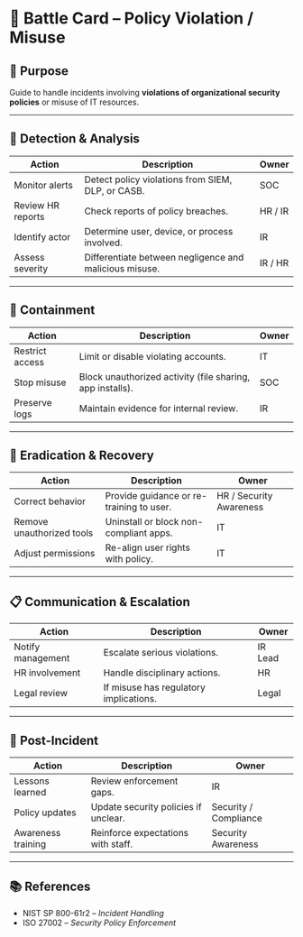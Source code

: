 # 📝 Battle Card – Policy Violation / Misuse

## 🎯 Purpose
Guide to handle incidents involving **violations of organizational security policies** or misuse of IT resources.

---

## 🚨 Detection & Analysis
| Action | Description | Owner |
|--------|-------------|-------|
| Monitor alerts | Detect policy violations from SIEM, DLP, or CASB. | SOC |
| Review HR reports | Check reports of policy breaches. | HR / IR |
| Identify actor | Determine user, device, or process involved. | IR |
| Assess severity | Differentiate between negligence and malicious misuse. | IR / HR |

---

## 🛑 Containment
| Action | Description | Owner |
|--------|-------------|-------|
| Restrict access | Limit or disable violating accounts. | IT |
| Stop misuse | Block unauthorized activity (file sharing, app installs). | SOC |
| Preserve logs | Maintain evidence for internal review. | IR |

---

## 🧹 Eradication & Recovery
| Action | Description | Owner |
|--------|-------------|-------|
| Correct behavior | Provide guidance or re-training to user. | HR / Security Awareness |
| Remove unauthorized tools | Uninstall or block non-compliant apps. | IT |
| Adjust permissions | Re-align user rights with policy. | IT |

---

## 📋 Communication & Escalation
| Action | Description | Owner |
|--------|-------------|-------|
| Notify management | Escalate serious violations. | IR Lead |
| HR involvement | Handle disciplinary actions. | HR |
| Legal review | If misuse has regulatory implications. | Legal |

---

## 🔄 Post-Incident
| Action | Description | Owner |
|--------|-------------|-------|
| Lessons learned | Review enforcement gaps. | IR |
| Policy updates | Update security policies if unclear. | Security / Compliance |
| Awareness training | Reinforce expectations with staff. | Security Awareness |

---

## 📚 References
- NIST SP 800-61r2 – *Incident Handling*  
- ISO 27002 – *Security Policy Enforcement*  
